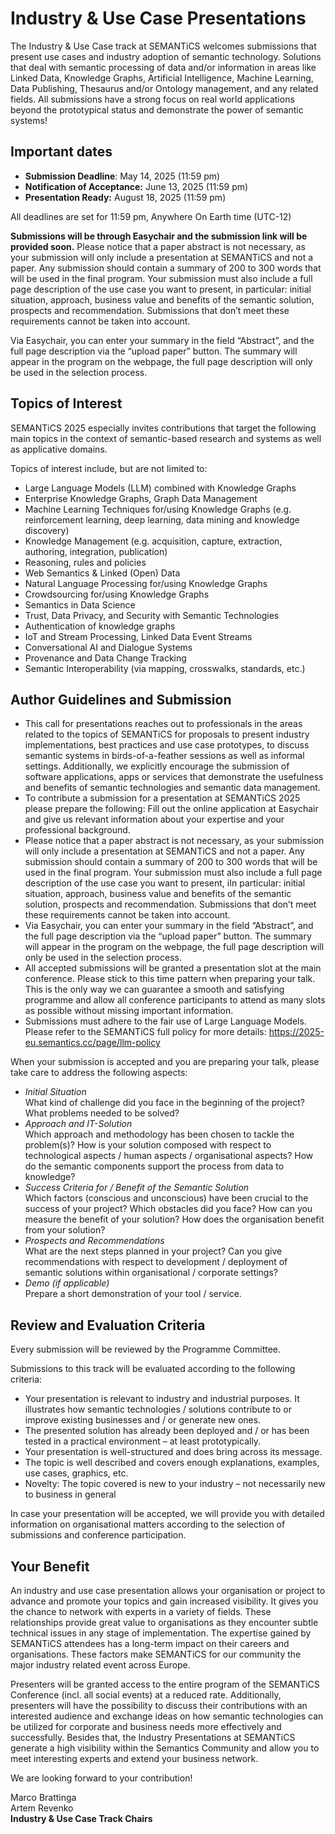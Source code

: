 # Industry & Use Case Presentations

The Industry &amp; Use Case track at SEMANTiCS welcomes submissions that present use cases and industry adoption of semantic technology. Solutions that deal with semantic processing of data and/or information in areas like Linked Data, Knowledge Graphs, Artificial Intelligence, Machine Learning, Data Publishing, Thesaurus and/or Ontology management, and any related fields. All submissions have a strong focus on real world applications beyond the prototypical status and demonstrate the power of semantic systems!

## Important dates

-   **Submission Deadline**: May 14, 2025 (11:59 pm)
-   **Notification of Acceptance:** June 13, 2025 (11:59 pm)
-   **Presentation Ready:** August 18, 2025 (11:59 pm)

All deadlines are set for 11:59 pm, Anywhere On Earth time (UTC-12)

**Submissions will be through Easychair and the submission link will be provided soon.** Please notice that a paper abstract is not necessary, as your submission will only include a presentation at SEMANTiCS and not a paper. Any submission should contain a summary of 200 to 300 words that will be used in the final program. Your submission must also include a full page description of the use case you want to present, in particular: initial situation, approach, business value and benefits of the semantic solution, prospects and recommendation. Submissions that don’t meet these requirements cannot be taken into account.

Via Easychair, you can enter your summary in the field “Abstract”, and the full page description via the “upload paper” button. The summary will appear in the program on the webpage, the full page description will only be used in the selection process.

## Topics of Interest

SEMANTiCS 2025 especially invites contributions that target the following main topics in the context of semantic-based research and systems as well as applicative domains.

Topics of interest include, but are not limited to:

-   Large Language Models (LLM) combined with Knowledge Graphs
-   Enterprise Knowledge Graphs, Graph Data Management
-   Machine Learning Techniques for/using Knowledge Graphs (e.g. reinforcement learning, deep learning, data mining and knowledge discovery)
-   Knowledge Management (e.g. acquisition, capture, extraction, authoring, integration, publication)
-   Reasoning, rules and policies
-   Web Semantics & Linked (Open) Data
-   Natural Language Processing for/using Knowledge Graphs
-   Crowdsourcing for/using Knowledge Graphs
-   Semantics in Data Science
-   Trust, Data Privacy, and Security with Semantic Technologies
-   Authentication of knowledge graphs
-   IoT and Stream Processing, Linked Data Event Streams
-   Conversational AI and Dialogue Systems
-   Provenance and Data Change Tracking
-   Semantic Interoperability (via mapping, crosswalks, standards, etc.)

## Author Guidelines and Submission

-   This call for presentations reaches out to professionals in the areas related to the topics of SEMANTiCS for proposals to present industry implementations, best practices and use case prototypes, to discuss semantic systems in birds-of-a-feather sessions as well as informal settings. Additionally, we explicitly encourage the submission of software applications, apps or services that demonstrate the usefulness and benefits of semantic technologies and semantic data management.
-   To contribute a submission for a presentation at SEMANTiCS 2025 please prepare the following: Fill out the online application at Easychair and give us relevant information about your expertise and your professional background.
-   Please notice that a paper abstract is not necessary, as your submission will only include a presentation at SEMANTiCS and not a paper. Any submission should contain a summary of 200 to 300 words that will be used in the final program. Your submission must also include a full page description of the use case you want to present, iIn particular: initial situation, approach, business value and benefits of the semantic solution, prospects and recommendation. Submissions that don’t meet these requirements cannot be taken into account.
-   Via Easychair, you can enter your summary in the field “Abstract”, and the full page description via the “upload paper” button. The summary will appear in the program on the webpage, the full page description will only be used in the selection process.
-   All accepted submissions will be granted a presentation slot at the main conference. Please stick to this time pattern when preparing your talk. This is the only way we can guarantee a smooth and satisfying programme and allow all conference participants to attend as many slots as possible without missing important information.
-   Submissions must adhere to the fair use of Large Language Models. Please refer to the SEMANTiCS full policy for more details: https://2025-eu.semantics.cc/page/llm-policy

When your submission is accepted and you are preparing your talk, please take care to address the following aspects:

-   _Initial Situation_  
     What kind of challenge did you face in the beginning of the project? What problems needed to be solved?
-   _Approach and IT-Solution_  
     Which approach and methodology has been chosen to tackle the problem(s)? How is your solution composed with respect to technological aspects / human aspects / organisational aspects? How do the semantic components support the process from data to knowledge?
-   _Success Criteria for / Benefit of the Semantic Solution_  
     Which factors (conscious and unconscious) have been crucial to the success of your project? Which obstacles did you face? How can you measure the benefit of your solution? How does the organisation benefit from your solution?
-   _Prospects and Recommendations_  
     What are the next steps planned in your project? Can you give recommendations with respect to development / deployment of semantic solutions within organisational / corporate settings?
-   _Demo (if applicable)_  
     Prepare a short demonstration of your tool / service.

## Review and Evaluation Criteria

Every submission will be reviewed by the Programme Committee.

Submissions to this track will be evaluated according to the following criteria:

-   Your presentation is relevant to industry and industrial purposes. It illustrates how semantic technologies / solutions contribute to or improve existing businesses and / or generate new ones.
-   The presented solution has already been deployed and / or has been tested in a practical environment – at least prototypically.
-   Your presentation is well-structured and does bring across its message.
-   The topic is well described and covers enough explanations, examples, use cases, graphics, etc.
-   Novelty: The topic covered is new to your industry – not necessarily new to business in general

In case your presentation will be accepted, we will provide you with detailed information on organisational matters according to the selection of submissions and conference participation.

## Your Benefit

An industry and use case presentation allows your organisation or project to advance and promote your topics and gain increased visibility. It gives you the chance to network with experts in a variety of fields. These relationships provide great value to organisations as they encounter subtle technical issues in any stage of implementation. The expertise gained by SEMANTiCS attendees has a long-term impact on their careers and organisations. These factors make SEMANTiCS for our community the major industry related event across Europe.

Presenters will be granted access to the entire program of the SEMANTiCS Conference (incl. all social events) at a reduced rate. Additionally, presenters will have the possibility to discuss their contributions with an interested audience and exchange ideas on how semantic technologies can be utilized for corporate and business needs more effectively and successfully. Besides that, the Industry Presentations at SEMANTiCS generate a high visibility within the Semantics Community and allow you to meet interesting experts and extend your business network.

We are looking forward to your contribution!

Marco Brattinga  
Artem Revenko  
**Industry & Use Case Track Chairs**
